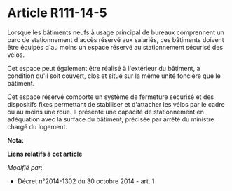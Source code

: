 # Article R111-14-5

Lorsque les bâtiments neufs à usage principal de bureaux comprennent un parc de stationnement d'accès réservé aux salariés,
ces bâtiments doivent être équipés d'au moins un espace réservé au stationnement sécurisé des vélos.

Cet espace peut également être réalisé à l'extérieur du bâtiment, à condition qu'il soit couvert, clos et situé sur la même
unité foncière que le bâtiment. 

Cet espace réservé comporte un système de fermeture sécurisé et des dispositifs fixes permettant de stabiliser et d'attacher
les vélos par le cadre ou au moins une roue. Il présente une capacité de stationnement en adéquation avec la surface du
bâtiment, précisée par arrêté du ministre chargé du logement.

**Nota:**



**Liens relatifs à cet article**

_Modifié par_:

  - Décret n°2014-1302 du 30 octobre 2014 - art. 1
